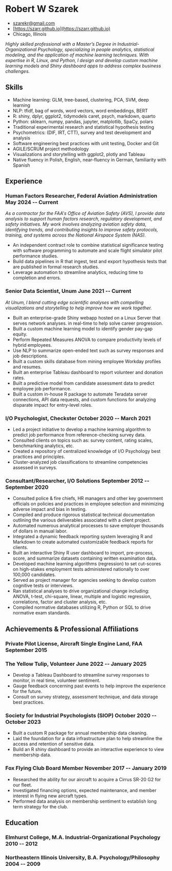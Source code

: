 <!-- The (first) h1 will be used as the <title> of the HTML page -->
# Robert W Szarek

<!-- The unordered list immediately after the h1 will be formatted on a single
line. It is intended to be used for contact details -->
- <szarekr@gmail.com>
- [https://szarr.github.io](https://szarr.github.io)
- Chicago, Illinois

<!-- The paragraph after the h1 and ul and before the first h2 is optional. It
is intended to be used for a short summary. -->
*Highly skilled professional with a Master’s Degree in Industrial-Organizational Psychology, specializing in people analytics, statistical modeling, and the application of machine learning techniques. With expertise in R, Linux, and Python, I design and develop custom machine learning models and Shiny dashboard apps to address complex business challenges.*

## Skills
- Machine learning: GLM, tree-based, clustering, PCA, SVM, deep learning
- NLP: tfidf, bag of words, word vectors, word embeddings, BERT
- R: shiny, dplyr, ggplot2, tidymodels caret, psych, markdown, quarto
- Python: sklearn, numpy, pandas, jupyter, matplotlib, SpaCy, polars
- Traditional experimental research and statistical hypothesis testing
- Psychometrics: (DIF, IRT, CTT), survey and test development and analysis
- Software engineering best practices with unit testing, Docker and Git
- AGILE/SCRUM project methodology
- Visualizations and storytelling with ggplot2, plotly and Tableau
- Native fluency in Polish, English, near-fluency in German, familiarity with Spanish

## Experience

<!-- You have to wrap the "left" and "right" half of these headings in spans by hand -->
### <span>Human Factors Researcher, Federal Aviation Administration</span> <span>May 2024 -- Current</span>

*As a contractor for the FAA's Office of Aviation Safety (AVS), I provide data analysis to support human factors research, regulatory development, and safety initiatives. My work involves analyzing aviation safety data, identifying trends, and contributing insights to improve safety protocols, training, and systems across the National Airspace System (NAS).*

- An independent contract role to combine statistical significance testing with software programming to
  automate and scale flight simulator pilot performance studies.
- Build data pipelines in R that ingest, test and export hypothesis tests that are published in formal
  research studies.
- Leverage automation to streamline analytics, reducing time to completion and errors.

### <span>Senior Data Scientist, Unum</span> <span>June 2021 -- Current</span>

*At Unum, I blend cutting edge scientific analyses with compelling visualizations and storytelling to help improve how we work together.*

- Built an enterprise-grade Shiny webapp hosted on a Linux Server that serves network analyses.
  in real-time to help solve career progression.
- Built a custom machine learning model to identify gender pay-gap equity.
- Perform Repeated Measures ANOVA to compare productivity levels of hybrid employees.
- Use NLP to summarize open-ended text such as survey responses and job descriptions.
- Built a custom skills database from mining employee Workday profiles and resumes.
- Built an enterprise Tableau dashboard to report volunteer and donation rates.
- Built a predictive model from candidate assessment data to predict employee job performance.
- Built a custom in-house R package to automate Teradata server connections, API data requests, and
  custom functions for analyzing disparate impact for entry-level roles.

### <span>I/O Psychologist, Checkster</span> <span>October 2020 -- March 2021</span>

- Led a project initiative to develop a machine learning algorithm to predict job performance from
  reference-checking survey data.
- Consulted clients on topics such as: survey content, rating scales, benchmarking analytics, etc.
- Created a repository of centralized knowledge of I/O Psychology best practices and principles.
- Cluster-analyzed job classifications to streamline competencies assessed in surveys.

### <span>Consultant/Researcher, I/O Solutions</span> <span>September 2012 -- September 2020</span>

- Consulted police & fire chiefs, HR managers and other key government officials on policies and
  practices in employee selection and minimizing adverse impact and bias in testing.
- Compiled and produce rigorous statistical technical documentation outlining the various deliverables
  associated with a client project.
- Automated numerous analytical processes to save employer thousands of dollars in manual labor.
- Integrated a dynamic feedback reporting system leveraging R and Markdown to create automated
  customizable feedback reports for clients.
- Built an interactive Shiny R user dashboard to import, pre-process, score, and summarize datasets
  containing written examination data.
- Developed machine learning algorithms (regression) to set cut-scores on high-stakes employment
  tests administered nationally to over 100,000 candidates.
- Served as project manager for agencies seeking to develop custom cognitive tests or interviews.
- Ran statistical analyses to drive organizational change including: ANOVA, t-test, chi-square, linear,
  multiple and logistic regression, correlations, factor and cluster analysis, etc.
- Compiled normative databases utilizing R, Python or SQL to drive normative exam standards.

## Achievements & Professional Affiliations

### <span>Private Pilot License, Aircraft Single Engine Land, FAA</span> <span>September 2015</span>

### <span>The Yellow Tulip, Volunteer</span> <span>June 2022 -- January 2025</span>

- Develop a Tableau Dashboard to streamline survey responses to monitor, in real time, volunteer sentiment.
- Gauge feedback concerning past events to help improve the experience for the future.
- Consult on survey strategy, assessment technique, and data storage best practices.

### <span>Society for Industrial Psychologists (SIOP)</span> <span>October 2020 -- October 2023</span>

- Built a custom R package for annual membership data cleaning.
- Laid the foundation for a data infrastructure plan to help streamline the access and retention of
  sensitive data.
- Build an R shiny dashboard to provide an interactive experience to view membership data.

### <span>Fox Flying Club Board Member</span> <span>November 2017 -- January 2019</span>

- Researched the ability for our aircraft to acquire a Cirrus SR-20 G2 for our fleet.
- Investigated financing options, expected maintenance, and member interest in flying new aircraft types.
- Performed data analysis on membership sentiment to establish long term strategy for the club.

## Education

### <span>Elmhurst College, M.A. Industrial-Organizational Psychology</span> <span>2010 -- 2012</span>

### <span>Northeastern Illinois University, B.A. Psychology/Philosophy</span> <span>2004 -- 2009</span>

